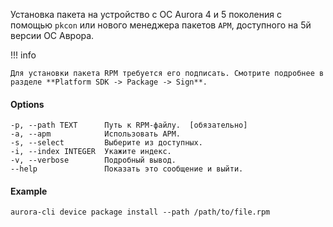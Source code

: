 Установка пакета на устройство с ОС Aurora 4 и 5 поколения с помощью `pkcon`
или нового менеджера пакетов `APM`, доступного на 5й версии ОС Аврора.

!!! info

    Для установки пакета RPM требуется его подписать. Смотрите подробнее в разделе **Platform SDK -> Package -> Sign**.

#### Options

```shell
-p, --path TEXT      Путь к RPM-файлу.  [обязательно]
-a, --apm            Использовать APM.
-s, --select         Выберите из доступных.
-i, --index INTEGER  Укажите индекс.
-v, --verbose        Подробный вывод.
--help               Показать это сообщение и выйти.
```

#### Example

```shell
aurora-cli device package install --path /path/to/file.rpm
```
